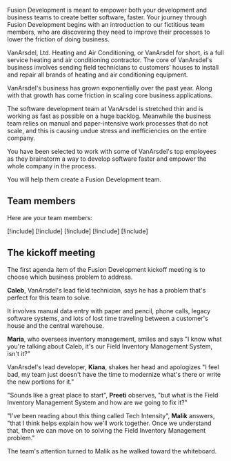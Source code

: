 Fusion Development is meant to empower both your development and business teams to create better software, faster. Your journey through Fusion Development begins with an introduction to our fictitious team members, who are discovering they need to improve their processes to lower the friction of doing business.

VanArsdel, Ltd. Heating and Air Conditioning, or VanArsdel for short, is a full service heating and air conditioning contractor. The core of VanArsdel's business involves sending field technicians to customers’ houses to install and repair all brands of heating and air conditioning equipment.

VanArsdel's business has grown exponentially over the past year. Along with that growth has come friction in scaling core business applications.

The software development team at VanArsdel is stretched thin and is working as fast as possible on a huge backlog. Meanwhile the business team relies on manual and paper-intensive work processes that do not scale, and this is causing undue stress and inefficiencies on the entire company.

You have been selected to work with some of VanArsdel's top employees as they brainstorm a way to develop software faster and empower the whole company in the process.

You will help them create a Fusion Development team.

## Team members

Here are your team members:

[!include[](../../shared/includes/meet-kiana-row.md)]
[!include[](../../shared/includes/meet-malik-row.md)]
[!include[](../../shared/includes/meet-maria-row.md)]
[!include[](../../shared/includes/meet-caleb-row.md)]
[!include[](../../shared/includes/meet-preeti-row.md)]

## The kickoff meeting

The first agenda item of the Fusion Development kickoff meeting is to choose which business problem to address.

**Caleb**, VanArsdel's lead field technician, says he has a problem that's perfect for this team to solve.

It involves manual data entry with paper and pencil, phone calls, legacy software systems, and lots of lost time traveling between a customer's house and the central warehouse.

**Maria**, who oversees inventory management, smiles and says "I know what you're talking about Caleb, it's our Field Inventory Management System, isn't it?"

VanArsdel's lead developer, **Kiana**, shakes her head and apologizes "I feel bad, my team just doesn't have the time to modernize what's there or write the new portions for it."

"Sounds like a great place to start", **Preeti** observes, "but what is the Field Inventory Management System and how are _we_ going to fix it?"

"I've been reading about this thing called Tech Intensity", **Malik** answers, "that I think helps explain how we'll work together. Once we understand that, then we can move on to solving the Field Inventory Management problem."

The team's attention turned to Malik as he walked toward the whiteboard.

